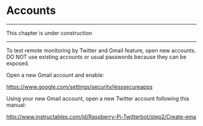 # Accounts

---

This chapter is under construction

---

To test remote monitoring by Twitter and Gmail feature, open new accounts. DO NOT use existing accounts or usual passwords because they can be exposed. 

Open a new Gmail account and enable:

https://www.google.com/settings/security/lesssecureapps

Using your new Gmail account, open a new Twitter account following this manual:

http://www.instructables.com/id/Raspberry-Pi-Twitterbot/step2/Create-ema